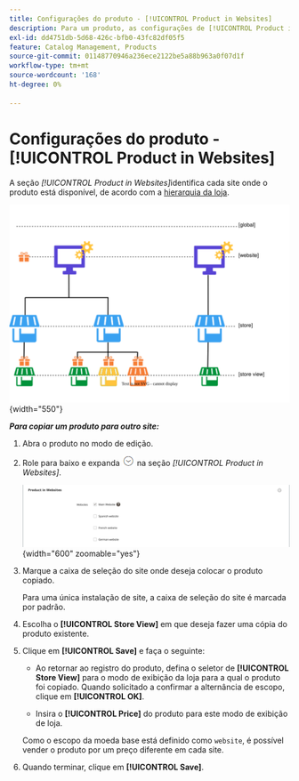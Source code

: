 ```yaml
---
title: Configurações do produto - [!UICONTROL Product in Websites]
description: Para um produto, as configurações de [!UICONTROL Product in Websites] identificam cada site onde o produto está disponível.
exl-id: dd4751db-5d68-426c-bfb0-43fc82df05f5
feature: Catalog Management, Products
source-git-commit: 01148770946a236ece2122be5a88b963a0f07d1f
workflow-type: tm+mt
source-wordcount: '168'
ht-degree: 0%

---
```


# Configurações do produto - [!UICONTROL Product in Websites]

A seção _[!UICONTROL Product in Websites]_&#x200B;identifica cada site onde o produto está disponível, de acordo com a [hierarquia da loja](../stores-purchase/stores.md).

![Diagrama de escopo do site do produto](./assets/scope-product-website.svg){width="550"}

**_Para copiar um produto para outro site:_**

1. Abra o produto no modo de edição.

1. Role para baixo e expanda ![Seletor de expansão](../assets/icon-display-expand.png) na seção _[!UICONTROL Product in Websites]_.

   ![Produto em Sites](./assets/catalog-product-in-websites-multisite-main-french.png){width="600" zoomable="yes"}

1. Marque a caixa de seleção do site onde deseja colocar o produto copiado.

   Para uma única instalação de site, a caixa de seleção do site é marcada por padrão.

1. Escolha o **[!UICONTROL Store View]** em que deseja fazer uma cópia do produto existente.

1. Clique em **[!UICONTROL Save]** e faça o seguinte:

   - Ao retornar ao registro do produto, defina o seletor de **[!UICONTROL Store View]** para o modo de exibição da loja para a qual o produto foi copiado. Quando solicitado a confirmar a alternância de escopo, clique em **[!UICONTROL OK]**.

   - Insira o **[!UICONTROL Price]** do produto para este modo de exibição de loja.

   Como o escopo da moeda base está definido como `website`, é possível vender o produto por um preço diferente em cada site.

1. Quando terminar, clique em **[!UICONTROL Save]**.
